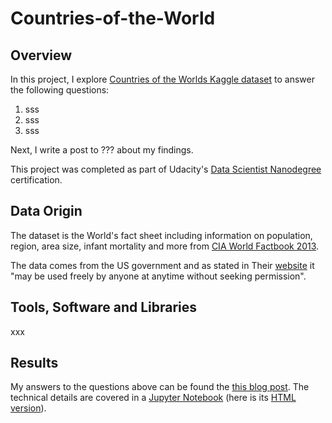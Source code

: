 # Countries-of-the-World

## Overview

In this project, I explore [Countries of the Worlds Kaggle dataset](https://www.kaggle.com/fernandol/countries-of-the-world) to answer the following questions:

1. sss
2. sss
3. sss

Next, I write a post to ??? about my findings.

This project was completed as part of Udacity's [Data Scientist Nanodegree](https://eu.udacity.com/course/data-scientist-nanodegree--nd025) certification.

## Data Origin

The dataset is the World's fact sheet including information on population, region, area size, infant mortality and more from [CIA World Factbook 2013](http://gsociology.icaap.org/dataupload.html).

The data comes from the US government and as stated in Their [website](https://www.cia.gov/library/publications/the-world-factbook/docs/faqs.html) it "may be used freely by anyone at anytime without seeking permission".

## Tools, Software and Libraries

xxx

## Results

My answers to the questions above can be found the [this blog post](blank). The technical details are covered in a [Jupyter Notebook]() (here is its [HTML version](blank)).
